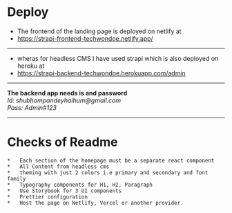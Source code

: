 # Deploy

- The frontend of the landing page is deployed on netlify at
- https://strapi-frontend-techwondoe.netlify.app/

---

- wheras for headless CMS I have used strapi which is also deployed on heroku at
- https://strapi-backend-techwondoe.herokuapp.com/admin

---

**The backend app needs is and password**<br>
_Id: shubhampandeyhaihum@gmail.com_ <br>
_Pass: Admin#123_

---

# Checks of Readme

    *   Each section of the homepage must be a separate react component
    *   All Content from headless cms
    *   theming with just 2 colors i.e primary and secondary and font family
    *   Typography components for H1, H2, Paragraph
    *   Use Storybook for 3 UI components
    *   Prettier configuration
    *   Host the page on Netlify, Vercel or another provider.
